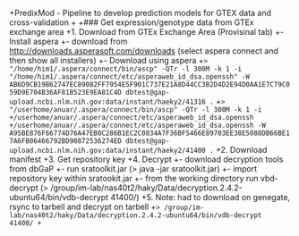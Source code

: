 +PredixMod - Pipeline to develop prediction models for GTEX data and cross-validation
+
+### Get expression/genotype data from GTEx exchange area
+1. Download from GTEx Exchange Area (Provisinal tab)
+- Install aspera
+- download from http://downloads.asperasoft.com/downloads (select aspera connect and then show all installers)
+- Download using aspera
+`> "/home/him1/.aspera/connect/bin/ascp" -QTr -l 300M -k 1 -i "/home/him1/.aspera/connect/etc/asperaweb_id_dsa.openssh" -W AB6D9CB19B62747EC89082FF7954E5F901C737E21A8D44CC3B2D4D2E94D0AA1E7C79C059D9E704B36AF81B523E9EA81C4D dbtest@gap-upload.ncbi.nlm.nih.gov:data/instant/haeky2/41316 .`
+`> "/userhome/anuar/.aspera/connect/bin/ascp" -QTr -l 300M -k 1 -i
+/userhome/anuar/.aspera/connect/etc/asperaweb_id_dsa.openssh
+/userhome/anuar/.aspera/connect/etc/asperaweb_id_dsa.openssh -W A95BE876F66774D76A47EB0C286B1EC2C0834A7F36BF5466E89703EE38E5088DB66BE17A6FB06466792BD90872536274ED dbtest@gap-upload.ncbi.nlm.nih.gov:data/instant/haeky2/41400 .`
+2. Download manifest
+3. Get repository key
+4. Decrypt
+- download decryption tools from dbGaP
+- run sratoolkit.jar (> java -jar sratoolkit.jar)
+- import repository key within sratookit.jar
+- from the working directory run vbd-decrypt (> /group/im-lab/nas40t2/haky/Data/decryption.2.4.2-ubuntu64/bin/vdb-decrypt 41400/)
+5. Note: had to download on genegate, rsync to tarbell and decrypt on tarbell
+`> /group/im-lab/nas40t2/haky/Data/decryption.2.4.2-ubuntu64/bin/vdb-decrypt   41400/
+`
